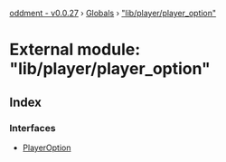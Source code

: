 [oddment - v0.0.27](../README.md) › [Globals](../globals.md) › ["lib/player/player_option"](_lib_player_player_option_.md)

# External module: "lib/player/player_option"

## Index

### Interfaces

* [PlayerOption](../interfaces/_lib_player_player_option_.playeroption.md)

